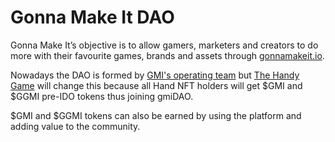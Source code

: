# Gonna Make It DAO

Gonna Make It’s objective is to allow gamers, marketers and creators to do more with their favourite games, brands and assets through [gonnamakeit.io](https://gonnamakeit.io).

Nowadays the DAO is formed by [GMI's operating team](https://gonnamakeit.io/about) but [The Handy Game](https://gonnamakeit.gitbook.io/gonna-make-it/handy-game/overview) will change this because all Hand NFT holders will get $GMI and $GGMI pre-IDO tokens thus joining gmiDAO. &#x20;

$GMI and $GGMI tokens can also be earned by using the platform and adding value to the community.
